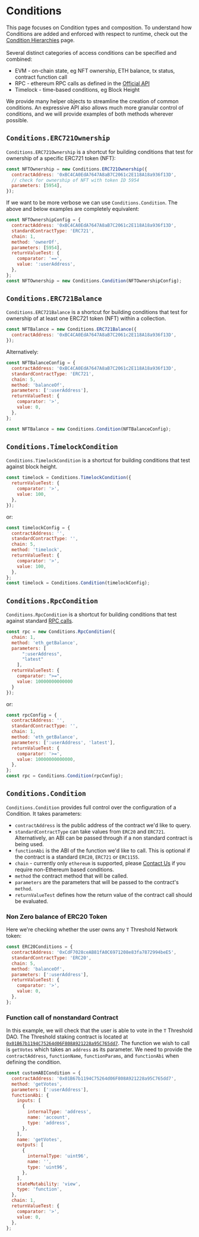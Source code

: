 # Conditions

This page focuses on Condition types and composition. To understand how Conditions are added and enforced with respect to runtime, check out the [Condition Hierarchies](../advanced-usage/condition-hierarchies.md) page. \
\
Several distinct categories of access conditions can be specified and combined:&#x20;

* EVM - on-chain state, eg NFT ownership, ETH balance, tx status, contract function call
* RPC - ethereum RPC calls as defined in the [Official API](https://ethereum.org/en/developers/docs/apis/json-rpc/#json-rpc-methods)
* Timelock - time-based conditions, eg Block Height

We provide many helper objects to streamline the creation of common conditions. An expressive API also allows much more granular control of conditions, and we will provide examples of both methods wherever possible.

## `Conditions.ERC721Ownership`

`Conditions.ERC721Ownership` is a shortcut for building conditions that test for ownership of a specific ERC721 token (NFT):

```javascript
const NFTOwnership = new Conditions.ERC721Ownership({
  contractAddress: '0xBC4CA0EdA7647A8aB7C2061c2E118A18a936f13D',
  // check for ownership of NFT with token ID 5954
  parameters: [5954],
});
```

If we want to be more verbose we can use `Conditions.Condition`. The above and below examples are completely equivalent:

```javascript
const NFTOwnershipConfig = {
  contractAddress: '0xBC4CA0EdA7647A8aB7C2061c2E118A18a936f13D',
  standardContractType: 'ERC721',
  chain: 1,
  method: 'ownerOf',
  parameters: [5954],
  returnValueTest: {
    comparator: '==',
    value: ':userAddress',
  },
};
const NFTOwnership = new Conditions.Condition(NFTOwnershipConfig);
```

## `Conditions.ERC721Balance`

`Conditions.ERC721Balance` is a shortcut for building conditions that test for ownership of at least one ERC721 token (NFT) within a collection.

```javascript
const NFTBalance = new Conditions.ERC721Balance({
  contractAddress: '0xBC4CA0EdA7647A8aB7C2061c2E118A18a936f13D',
});
```

Alternatively:

```javascript
const NFTBalanceConfig = {
  contractAddress: '0xBC4CA0EdA7647A8aB7C2061c2E118A18a936f13D',
  standardContractType: 'ERC721',
  chain: 5,
  method: 'balanceOf',
  parameters: [':userAddress'],
  returnValueTest: {
    comparator: '>',
    value: 0,
  },
};

const NFTBalance = new Conditions.Condition(NFTBalanceConfig);
```

## `Conditions.TimelockCondition`

`Conditions.TimelockCondition` is a shortcut for building conditions that test against block height.

```javascript
const timelock = Conditions.TimelockCondition({
  returnValueTest: {
    comparator: '>',
    value: 100,
  },
});
```

or:

```javascript
const timelockConfig = {
  contractAddress: '',
  standardContractType: '',
  chain: 5,
  method: 'timelock',
  returnValueTest: {
    comparator: '>',
    value: 100,
  },
};
const timelock = Conditions.Condition(timelockConfig);
```

## `Conditions.RpcCondition`

`Conditions.RpcCondition` is a shortcut for building conditions that test against standard [RPC calls](https://ethereum.org/en/developers/docs/apis/json-rpc/).

```javascript
const rpc = new Conditions.RpcCondition({
  chain: 1,
  method: 'eth_getBalance',
  parameters: [
      ":userAddress",
      "latest"
    ],
  returnValueTest: {
    comparator: ">=",
    value: 10000000000000
  }
});
```

or:

```javascript
const rpcConfig = {
  contractAddress: '',
  standardContractType: '',
  chain: 1,
  method: 'eth_getBalance',
  parameters: [':userAddress', 'latest'],
  returnValueTest: {
    comparator: '>=',
    value: 10000000000000,
  },
};
const rpc = Conditions.Condition(rpcConfig);
```

## `Conditions.Condition`

`Conditions.Condition` provides full control over the configuration of a Condition. It takes parameters:

* `contractAddress` is the public address of the contract we'd like to query.
* `standardContractType` can take values from `ERC20` and `ERC721`. Alternatively, an ABI can be passed through if a non standard contract is being used.
* `functionAbi` is the ABI of the function we'd like to call. This is optional if the contract is a standard `ERC20`, `ERC721` or `ERC1155`.
* `chain` - currently only `ethereum` is supported, please [Contact Us](https://discord.gg/RwjHbgA7uQ) if you require non-Ethereum based conditions.
* `method` the contract method that will be called.
* `parameters` are the parameters that will be passed to the contract's `method`.
* `returnValueTest` defines how the return value of the contract call should be evaluated.

### Non Zero balance of ERC20 Token

Here we're checking whether the user owns any `T` Threshold Network token:

```javascript
const ERC20Conditions = {
  contractAddress: '0xCdF7028ceAB81fA0C6971208e83fa7872994beE5',
  standardContractType: 'ERC20',
  chain: 5,
  method: 'balanceOf',
  parameters: [':userAddress'],
  returnValueTest: {
    comparator: '>',
    value: 0,
  },
};
```

### Function call of nonstandard Contract

In this example, we will check that the user is able to vote in the `T` Threshold DAO. The Threshold staking contract is located at [`0x01B67b1194C75264d06F808A921228a95C765dd7`](https://etherscan.io/address/0x01b67b1194c75264d06f808a921228a95c765dd7#readProxyContract). The function we wish to call is `getVotes` which takes an `address` as its parameter. We need to provide the `contractAddress`, `functionName`, `functionParams`, and `functionAbi` when defining the condition.

```javascript
const customABICondition = {
  contractAddress: '0x01B67b1194C75264d06F808A921228a95C765dd7',
  method: 'getVotes',
  parameters: [':userAddress'],
  functionAbi: {
    inputs: [
      {
        internalType: 'address',
        name: 'account',
        type: 'address',
      },
    ],
    name: 'getVotes',
    outputs: [
      {
        internalType: 'uint96',
        name: '',
        type: 'uint96',
      },
    ],
    stateMutability: 'view',
    type: 'function',
  },
  chain: 1,
  returnValueTest: {
    comparator: '>',
    value: 0,
  },
};
```

